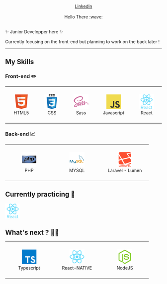 <div align="center">
<a href="https://www.linkedin.com/in/fran%C3%A7ois-dzuidzia-419b8a10b/">
  Linkedin
</a>
</div>

<br>

<div align="center">Hello There :wave: </div>

<br>
       
:sparkles: Junior Developper here :sparkles:

Currently focusing on the front-end but planning to work on the back later ! 

***

## My Skills

### Front-end ✏️

<table>
  <tr>
    <td align="center"  width="140" height="112.43">
      <a href="#macropower-tech">
        <img src="https://github.com/devicons/devicon/blob/master/icons/html5/html5-original.svg" width="48" height="48" alt="HTML5" />
      </a>
      <br>HTML5
    </td>
    <td align="center"  width="140" height="112.43">
      <a href="#macropower-tech">
        <img src="https://github.com/devicons/devicon/blob/master/icons/css3/css3-original-wordmark.svg" width="48" height="48" alt="CSS3" />
      </a>
      <br>CSS
    </td>
     <td align="center"  width="140" height="112.43">
      <a href="#macropower-tech">
        <img src="https://github.com/devicons/devicon/blob/master/icons/sass/sass-original.svg" width="48" height="48" alt="SASS" />
      </a>
      <br>Sass
    </td>    
    <td align="center"  width="140" height="112.43">
      <a href="#macropower-tech">
        <img src="https://github.com/devicons/devicon/blob/master/icons/javascript/javascript-original.svg" width="48" height="48" alt="JS" />
      </a>
      <br>Javascript
    </td>
    <td align="center"  width="140" height="112.43">
      <a href="#macropower-tech">
        <img src="https://github.com/devicons/devicon/blob/master/icons/react/react-original-wordmark.svg" width="48" height="48" alt="React" />
      </a>
      <br>React
    </td>
  </tr>
</table>

### Back-end 📈

<table>
  <tr>
    <td align="center"  width="140" height="112.43">
      <a href="#macropower-tech">
        <img src="https://github.com/devicons/devicon/blob/master/icons/php/php-original.svg" width="48" height="48" alt="PHP" />
      </a>
      <br>PHP
    </td>
    <td align="center"  width="140" height="112.43">
      <a href="#macropower-tech">
        <img src="https://github.com/devicons/devicon/blob/master/icons/mysql/mysql-original-wordmark.svg" width="48" height="48" alt="MYSQL" />
      </a>
      <br>MYSQL
    </td>
    <td align="center"  width="140" height="112.43">
      <a href="#macropower-tech">
        <img src="https://github.com/devicons/devicon/blob/master/icons/laravel/laravel-plain-wordmark.svg" width="48" height="48" alt="laravel" />
      </a>
      <br>Laravel - Lumen
    </td>
  </tr>
 </table>
 
## Currently practicing :book:

<a href="#macropower-tech">
        <img src="https://github.com/devicons/devicon/blob/master/icons/react/react-original-wordmark.svg" width="48" height="48" alt="React" />
</a>

## What's next ? 🏃‍♂️

<table>
  <tr>
    <td align="center"  width="140" height="112.43">
      <a href="#macropower-tech">
        <img src="https://github.com/devicons/devicon/blob/master/icons/typescript/typescript-original.svg" width="48" height="48" alt="Typescript" />
      </a>
      <br>Typescript
    </td>
    <td align="center"  width="140" height="112.43">
      <a href="#macropower-tech">
        <img src="https://github.com/devicons/devicon/blob/master/icons/react/react-original.svg" width="48" height="48" alt="React-native" />
      </a>
      <br>React-NATIVE
    </td>
    <td align="center"  width="140" height="112.43">
      <a href="#macropower-tech">
        <img src="https://github.com/devicons/devicon/blob/master/icons/nodejs/nodejs-original.svg" width="48" height="48" alt="Node-JS" />
      </a>
      <br>NodeJS
    </td>
  </tr>
 </table>

<!--
**Tatatarjaika/Tatatarjaika** is a ✨ _special_ ✨ repository because its `README.md` (this file) appears on your GitHub profile.

Here are some ideas to get you started:

- 🔭 I’m currently working on ...
- 🌱 I’m currently learning ...
- 👯 I’m looking to collaborate on ...
- 🤔 I’m looking for help with ...
- 💬 Ask me about ...
- 📫 How to reach me: ...
- 😄 Pronouns: ...
- ⚡ Fun fact: ...
-->
